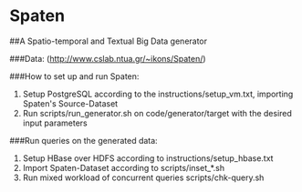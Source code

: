 # Spaten

##A Spatio-temporal and Textual Big Data generator

###Data:
(http://www.cslab.ntua.gr/~ikons/Spaten/)

###How to set up and run Spaten:
1. Setup PostgreSQL according to the instructions/setup_vm.txt, importing Spaten's Source-Dataset
2. Run scripts/run_generator.sh on code/generator/target with the desired input parameters

###Run queries on the generated data:
1. Setup HBase over HDFS according to instructions/setup_hbase.txt 
2. Import Spaten-Dataset according to scripts/inset\_\*.sh 
5. Run mixed workload of concurrent queries scripts/chk-query.sh

